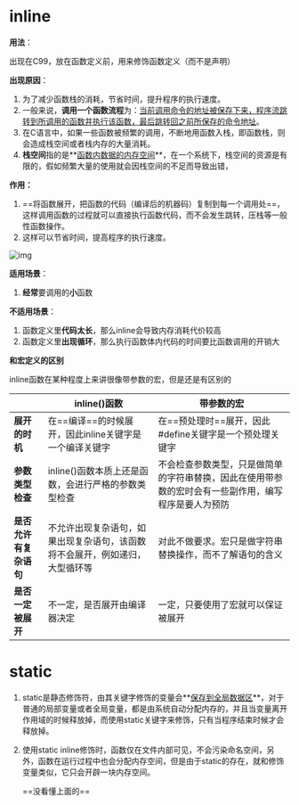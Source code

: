 

# inline

**用法**：

出现在C99，放在函数定义前，用来修饰函数定义（而不是声明）

**出现原因**：

1. 为了减少函数栈的消耗，节省时间，提升程序的执行速度。
2. 一般来说，**调用一个函数流程**为：<u>当前调用命令的地址被保存下来，程序流跳转到所调用的函数并执行该函数，最后跳转回之前所保存的命令地址</u>。
3. 在C语言中，如果一些函数被频繁的调用，不断地用函数入栈，即函数栈，则会造成栈空间或者栈内存的大量消耗。
4. **栈空间**指的是**<u>函数内数据的内存空间</u>**，在一个系统下，栈空间的资源是有限的，假如频繁大量的使用就会因栈空间的不足而导致出错，

**作用：**

1. ==将函数展开，把函数的代码（编译后的机器码）复制到每一个调用处==，这样调用函数的过程就可以直接执行函数代码，而不会发生跳转，压栈等一般性函数操作。
2. 这样可以节省时间，提高程序的执行速度。

![img](https://pic1.zhimg.com/80/v2-71892fe1b26d84a1687d1971ff684e0c_1440w.webp)



**适用场景**：

1. **经常**要调用的**小**函数

**不适用场景**：

1. 函数定义里**代码太长**，那么inline会导致内存消耗代价较高
2. 函数定义里**出现循环**，那么执行函数体内代码的时间要比函数调用的开销大



**和宏定义的区别**

inline函数在某种程度上来讲很像带参数的宏，但是还是有区别的

|                        | inline()函数                                                 | 带参数的宏                                                   |
| ---------------------- | ------------------------------------------------------------ | ------------------------------------------------------------ |
| **展开的时机**         | 在==编译==的时候展开，因此inline关键字是一个编译关键字       | 在==预处理时==展开，因此#define关键字是一个预处理关键字      |
| **参数类型检查**       | inline()函数本质上还是函数，会进行严格的参数类型检查         | 不会检查参数类型，只是做简单的字符串替换，因此在使用带参数的宏时会有一些副作用，编写程序是要人为预防 |
| **是否允许有复杂语句** | 不允许出现复杂语句，如果出现复杂语句，该函数将不会展开，例如递归，大型循环等 | 对此不做要求。宏只是做字符串替换操作，而不了解语句的含义     |
| **是否一定被展开**     | 不一定，是否展开由编译器决定                                 | 一定，只要使用了宏就可以保证被展开                           |



# static

1. static是静态修饰符，由其关键字修饰的变量会**<u>保存到全局数据区</u>**，对于普通的局部变量或者全局变量，都是由系统自动分配内存的，并且当变量离开作用域的时候释放掉，而使用static关键字来修饰，只有当程序结束时候才会释放掉。

2. 使用static inline修饰时，函数仅在文件内部可见，不会污染命名空间，另外，函数在运行过程中也会分配内存空间，但是由于static的存在，就和修饰变量类似，它只会开辟一块内存空间。

   ==没看懂上面的==
